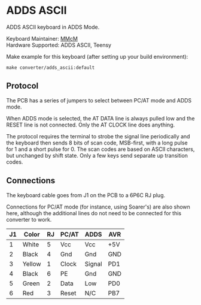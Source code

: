 # ADDS ASCII

ADDS ASCII keyboard in ADDS Mode.

Keyboard Maintainer: [MMcM](https://github.com/MMcM)  
Hardware Supported: ADDS ASCII, Teensy  

Make example for this keyboard (after setting up your build environment):

    make converter/adds_ascii:default

## Protocol

The PCB has a series of jumpers to select between PC/AT mode and ADDS mode.

When ADDS mode is selected, the AT DATA line is always pulled low and the RESET line is not connected. Only the AT CLOCK line does anything.

The protocol requires the terminal to strobe the signal line periodically and the keyboard then sends 8 bits of scan code, MSB-first, with a long pulse for 1 and a short pulse for 0. The scan codes are based on ASCII characters, but unchanged by shift state. Only a few keys send separate up transition codes.

## Connections

The keyboard cable goes from J1 on the PCB to a 6P6C RJ plug.

Connections for PC/AT mode (for instance, using Soarer's) are also shown here, although the additional lines do not need to be connected for this converter to work.

| J1 | Color  | RJ | PC/AT | ADDS   | AVR |
|----|--------|----|-------|--------|-----|
|  1 | White  |  5 | Vcc   | Vcc    | +5V |
|  2 | Black  |  4 | Gnd   | Gnd    | GND |
|  3 | Yellow |  1 | Clock | Signal | PD1 |
|  4 | Black  |  6 | PE    | Gnd    | GND |
|  5 | Green  |  2 | Data  | Low    | PD0 |
|  6 | Red    |  3 | Reset | N/C    | PB7 |
